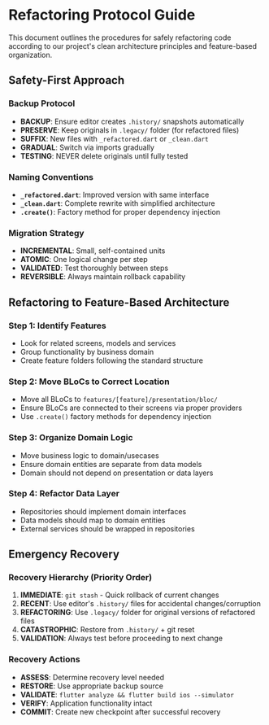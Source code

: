 # Refactoring Protocol Guide

This document outlines the procedures for safely refactoring code according to our project's clean architecture principles and feature-based organization.

## Safety-First Approach

### Backup Protocol
- **BACKUP**: Ensure editor creates `.history/` snapshots automatically
- **PRESERVE**: Keep originals in `.legacy/` folder (for refactored files)
- **SUFFIX**: New files with `_refactored.dart` or `_clean.dart`
- **GRADUAL**: Switch via imports gradually
- **TESTING**: NEVER delete originals until fully tested

### Naming Conventions
- **`_refactored.dart`**: Improved version with same interface
- **`_clean.dart`**: Complete rewrite with simplified architecture
- **`.create()`**: Factory method for proper dependency injection

### Migration Strategy
- **INCREMENTAL**: Small, self-contained units
- **ATOMIC**: One logical change per step
- **VALIDATED**: Test thoroughly between steps
- **REVERSIBLE**: Always maintain rollback capability

## Refactoring to Feature-Based Architecture

### Step 1: Identify Features
- Look for related screens, models and services
- Group functionality by business domain
- Create feature folders following the standard structure

### Step 2: Move BLoCs to Correct Location
- Move all BLoCs to `features/[feature]/presentation/bloc/`
- Ensure BLoCs are connected to their screens via proper providers
- Use `.create()` factory methods for dependency injection

### Step 3: Organize Domain Logic
- Move business logic to domain/usecases
- Ensure domain entities are separate from data models
- Domain should not depend on presentation or data layers

### Step 4: Refactor Data Layer
- Repositories should implement domain interfaces
- Data models should map to domain entities
- External services should be wrapped in repositories

## Emergency Recovery

### Recovery Hierarchy (Priority Order)
1. **IMMEDIATE**: `git stash` - Quick rollback of current changes
2. **RECENT**: Use editor's `.history/` files for accidental changes/corruption
3. **REFACTORING**: Use `.legacy/` folder for original versions of refactored files
4. **CATASTROPHIC**: Restore from `.history/` + git reset
5. **VALIDATION**: Always test before proceeding to next change

### Recovery Actions
- **ASSESS**: Determine recovery level needed
- **RESTORE**: Use appropriate backup source
- **VALIDATE**: `flutter analyze && flutter build ios --simulator`
- **VERIFY**: Application functionality intact
- **COMMIT**: Create new checkpoint after successful recovery
